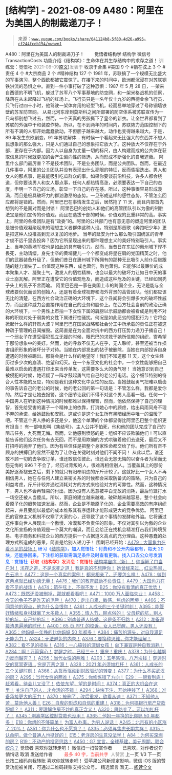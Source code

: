 # [结构学] - 2021-08-09 A480：阿里在为美国人的制裁递刀子！

> 来源：[`www.yuque.com/books/share/641124b8-5f80-4d26-a995-cf244fceb154/vwovn1`](https://www.yuque.com/books/share/641124b8-5f80-4d26-a995-cf244fceb154/vwovn1)

<ne-p id="520f42f3293818f927861ebbd5b15da4_p_0" data-lake-id="520f42f3293818f927861ebbd5b15da4_p_0"><ne-text id="u101dd4f4" style="color: rgb(51, 51, 51);">A480：阿里在为美国人的制裁递刀子！</ne-text></ne-p> <ne-p id="94bc7760504dcd6046edb05cb010da29" data-lake-id="94bc7760504dcd6046edb05cb010da29"><ne-text id="u7efc642d" ne-fontsize="12" style="color: rgb(255, 255, 255);">原创</ne-text><ne-text id="u05367159" ne-fontsize="14">觉悟者</ne-text><ne-text id="u453c7685" ne-fontsize="14">结构学</ne-text></ne-p> <ne-p id="9546be6a89f5950e06284ee8364abd3b" data-lake-id="9546be6a89f5950e06284ee8364abd3b"><ne-text id="ua9110b41" ne-fontsize="14" ne-bold="true" style="color: rgb(51, 51, 51);">结构学</ne-text></ne-p> <ne-p id="d29520501469635aa83121e0a4331e74" data-lake-id="d29520501469635aa83121e0a4331e74"><ne-text id="uda1af578" ne-fontsize="14" style="color: rgb(51, 51, 51);">微信号</ne-text><ne-text id="u47563462" ne-fontsize="14" style="color: rgb(51, 51, 51);">TransactionCosts</ne-text></ne-p> <ne-p id="969e6597a30aa6641d948454e39de2c1" data-lake-id="969e6597a30aa6641d948454e39de2c1"><ne-text id="u21922a18" ne-fontsize="14" style="color: rgb(51, 51, 51);">功能介绍</ne-text><ne-text id="ucfcfd094" ne-fontsize="14" style="color: rgb(51, 51, 51);">《结构学》：生命体在其生存结构中的求存之道！ 训练营：觉悟社</ne-text></ne-p> <ne-p id="e2e01a665ba47eab59c90be4df7b97b5" data-lake-id="e2e01a665ba47eab59c90be4df7b97b5"><ne-text id="ud7305fb7" style="color: rgb(140, 140, 140);">2021-08-09</ne-text>[<ne-text id="u478f5da4" ne-fontsize="14">原文</ne-text>](https://mp.weixin.qq.com/s?__biz=MzIzMDYwOTM0Mg==&mid=2247486146&idx=1&sn=c2890af1c3dfca1ebdae99c4333c2a5d&chksm=e8b19213dfc61b05d1c7b1babbe4a9e8777d0fe6b0b816d6391ca8ced5042850b339b9d0d6e1#rd))<ne-text id="u9742e384" ne-fontsize="14" style="color: rgb(140, 140, 140);">发表于</ne-text></ne-p> <ne-p id="690e53578557f9e330301555536f9b35" data-lake-id="690e53578557f9e330301555536f9b35"><ne-text id="u585c107c" style="color: rgb(51, 51, 51);">收录于合集</ne-text></ne-p> <ne-p id="de2982999ca3ef8430ae659c39612a40" data-lake-id="de2982999ca3ef8430ae659c39612a40"><ne-text id="u5959c361" style="color: rgb(51, 51, 51);">#美国 9 个</ne-text></ne-p> <ne-p id="5ee86fbd15e95206b158b23ca4e40e49" data-lake-id="5ee86fbd15e95206b158b23ca4e40e49"><ne-text id="u52dd899c" style="color: rgb(51, 51, 51);">#箭在弦上 3 个</ne-text></ne-p> <ne-p id="5cced2950004c158064fe4a1c400c4cf" data-lake-id="5cced2950004c158064fe4a1c400c4cf"><ne-text id="uede459be" style="color: rgb(51, 51, 51);">#责任 4 个</ne-text></ne-p> <ne-p id="8732c5950278c42a8e18238df02ee0ce" data-lake-id="8732c5950278c42a8e18238df02ee0ce"><ne-text id="u8d0aa9d3" style="color: rgb(51, 51, 51);">#大宗商品 2 个</ne-text></ne-p> <ne-p id="5e52eec490ebdab199fd3c4196d200fa" data-lake-id="5e52eec490ebdab199fd3c4196d200fa"><ne-text id="u2fe15f61" style="color: rgb(51, 51, 51);">#精神结构 127 个</ne-text></ne-p> <ne-p id="dd55e70500934a56bde92dbf0fe1b52e" data-lake-id="dd55e70500934a56bde92dbf0fe1b52e"><ne-text id="ue92ae0ff" style="color: rgb(51, 51, 51);">1981 年，苏联搞了一个规模无比盛大的军事演习，整个西欧都被它震惊了。在接下来的时间中，欧洲都沉浸在对苏联钢铁洪流的恐惧之中。直到一件小事打破了这种恐惧：1987 年 5 月 28 日，一架来自西德的不明飞机，躲过了苏军八个军事基地的防空网，和一架米格战机的侦察，降落在从未起降过飞机的红场上。飞行员只是一名年仅十九岁的西德业余飞行员，只飞行过四十小时，他驾驶一架体育用的轻型飞机，轻而易举地穿过了号称铜墙铁壁的苏军防空网。</ne-text></ne-p> <ne-p id="febf40a1ef9ecb14cf234334df07f9bb" data-lake-id="febf40a1ef9ecb14cf234334df07f9bb"><ne-text id="u2716251d" style="color: rgb(51, 51, 51);">从易北河东岸到莫斯科之间所部署的防空体系被苏联宣传为一只鸟都别想飞过去，然而，一个天真的男孩撕下了皇帝的新衣。让全世界都看到了苏联的外强中干和装腔作势。所以，在不到两年的时间内，苏联势力范围控制下的所有不满的人都开始蠢蠢欲动，不但胆子越来越大，动作也变得越来越大。于是，89 年发生东欧剧变，91 年苏联解体…</ne-text></ne-p> <ne-p id="c7e68ba578694e065782eee6073c6155" data-lake-id="c7e68ba578694e065782eee6073c6155"><ne-text id="u7375cab2" style="color: rgb(51, 51, 51);">有时候一个看起来无比强大的东西并不想人民想象的那么强大，只是人们通过自己的想象把它放大了。这种放大不仅存在于外部，更存在于内部。因为人以自身为丈量一切的标尺，由人构建而成的公共体在获取信息的时候就更加的会产生偏向性的筛选，从而形成不断强化的自我遮蔽。</ne-text></ne-p> <ne-p id="a226d55fd608785eaaea2f5e3a5cbc21" data-lake-id="a226d55fd608785eaaea2f5e3a5cbc21"><ne-text id="u8acdcceb" style="color: rgb(51, 51, 51);">阿里什么部门最厉害？不是技术团队，不是业务团队，而是公共团队。然而，在最近几件事中，阿里的公关团队并没有表现出什么亮眼的特征，反而昏招迭出。男人和女人的那点事，是最能吸引吃瓜群众的事。如果你要谈前沿科技，许多人都会绕道，但你要谈男人和女人那点事，任何人都热情高涨，必须要表达一下自己的态度，申明一下自己的立场，彰显一下自己的存在感。所以，这种事很容易形成漩涡，而且是极具破坏力的群汹激昂的态势。一旦形成这样的感性态势，不管怎么回应都将是错的。然而，阿里巴巴在事情发生之后，居然拖了 11 天，而且内部首先想到的不是面对而是封锁！</ne-text></ne-p> <ne-p id="b6a22c1a4d8b792a99b41a82f1710883" data-lake-id="b6a22c1a4d8b792a99b41a82f1710883"><ne-text id="u3024407d" style="color: rgb(51, 51, 51);">阿里巴巴的创始人和他们的高管团队引以为傲的制胜法宝是他们宣传的价值观，而且在选拔干部的时候，价值观的比重非常的高。事实上，阿里的各级团队是有“政委”的。阿里的公共部门也有意无意的塑造阿里的团队是被价值观凝聚起来的理想主义者群体这种人设。特别是那首歌《奔跑吧少年》更是把这种人设推高到无以复加的地步。</ne-text></ne-p> <ne-p id="46be4346974d9acbe19782f902febbb1" data-lake-id="46be4346974d9acbe19782f902febbb1"><ne-text id="ud18214d7" style="color: rgb(51, 51, 51);">当年的延安为什么那么吸引国统区的青年才俊不远千里去投奔？因为它所呈现出来的那种理想主义的美好特别吸引人。事实上，当年的黄埔军校也是如此的具有吸引力。然而，当昔日在东征的惠州城下悍不畏死，主动请缨，身先士卒的黄埔健儿一个个都变成将星在肩的党国精英之时，他们的武器装备升级了，但他们昔日在惠州城下所拥有的那种无比吸引人前仆后继跟随的魅力消失了…</ne-text></ne-p> <ne-p id="cbd936a042a20380e83105358265433c" data-lake-id="cbd936a042a20380e83105358265433c"><ne-text id="u14396ca3" style="color: rgb(51, 51, 51);">价值观这种东西，成也萧何，败也萧何。它能够以最廉价的成本聚集人才、凝聚士气，激发人的牺牲精神，也会以最大的破坏力让如日中天的事业土崩瓦解。阿里正在遭受它的价值观危及，而造成这种危及的关键，已经如同秃子头上的虱子不言而喻。</ne-text></ne-p> <ne-p id="8f88342c79ad42247936584308d9d60c" data-lake-id="8f88342c79ad42247936584308d9d60c"><ne-text id="u79688611" style="color: rgb(51, 51, 51);">阿里巴巴是一家在美国上市的跨国企业，无论是能与全球政要侃侃而谈的创始人，还是有着全球视野和海外背景的高管团队，他们都应该无比的清楚，在西方社会政治正确的大环境下，这个丑闻将会引爆多大的破坏性威力，而且这种威力会直接作用在自己的业务和股价上。在西方社会当前的政治正确的大环境下，一个男性上市拍一下女性下属的肩膀以示鼓励都会被看成是利用不对称的职权对处于弱势的女性下属进行性骚扰。何况是如此恶劣的侵犯行为！它将会掀起什么样的轩然大波？阿里巴巴在国家战略和社会分工中所承载的责任正在被这种疏于管理的丑闻摧毁。这简直是在为全面对抗中的西方打压势力递刀子捅自己！</ne-text></ne-p> <ne-p id="ed60a5f63cc7eff48e70b2439ab2da1e" data-lake-id="ed60a5f63cc7eff48e70b2439ab2da1e"><ne-text id="u996a4d94" style="color: rgb(51, 51, 51);">一个弱女子在遭受侵犯孤立无援的时候，眼巴巴的求救于她所信赖的组织，寄希望于那份想象中的美好。然而，她的呼救不仅无人在乎，无人聆听，甚至还被当作损害组织形象的破坏分子对待。当她在内部发出的帖子被删除，当她在内部投诉自身遭遇的时候被踢出。那将会是什么样的绝望呀！我们不知道那 11 天，这个女生经历过多少次的崩溃、绝望和幻灭。在一个东亚文化的社会中，一个女性能够把自己最难以启齿的遭遇打印出来当传单发，这需要多么大的勇气呀！</ne-text></ne-p> <ne-p id="490a3a6fafee2a9bef35ea156f8c0bca" data-lake-id="490a3a6fafee2a9bef35ea156f8c0bca"><ne-text id="u00761b2d" style="color: rgb(51, 51, 51);">当她意识到自己被侵犯的时候，她迟疑了一阵才鼓起勇气给自己的老公打电话。这个细节特别的符合人性本能的反应，特别是我们这种文化中女性的反应。当她鼓起勇气把难以启齿的事告诉自己的老公的时候，她的老公回的第一句话是：不管怎么样，我都是爱你的。然后才是让她去报警。这个细节让我们不得不对这个男人高看一眼。任何一个中国男人在听到这种情况的时候都难以保持理智，然而，他依然保持了自己的理智，首先给受害的妻子一个精神上的依靠，打消她心中的顾虑，给出风雨同舟不理不弃的承诺，给她鼓励和安慰。这或许是这个女生所有黑暗经历中唯一的温暖了吧。不管这个男人挣的多还是少，他这个单薄的个体都显得比阿里巴巴整个组织更有担当！</ne-text></ne-p> <ne-p id="b0e3b7153cab83bece24abc5dc0540f4" data-lake-id="b0e3b7153cab83bece24abc5dc0540f4"><ne-text id="uf72bc528" style="color: rgb(51, 51, 51);">有一部电影叫《集结号》，主人公并不怕死，他和他的团队完成了自己的阻击任务，九死而无悔。然而，让他感到愤怒的是：组织不应该欺骗他们！可以直接告诉他们这次任务有去无回，而不是用欺骗的方式哄骗着他们去送死，最后又不打招呼的抛弃了他们。因为有些信任是把整个身家性命都交给了你。他们所有奋不顾身的拼搏目的显然不是为了让你在关键时刻对他们不闻不问！</ne-text></ne-p> <ne-p id="2f7e0829b943924244b1a9100174a387" data-lake-id="2f7e0829b943924244b1a9100174a387"><ne-text id="uf828c808" style="color: rgb(51, 51, 51);">从此以后，谁还敢不顾一切的去争取订单。谁还敢信任彼此，谁还会无怨无悔的以奋斗者为荣而无怨无悔的 996？不会了，经历过背叛的人，很难再相信别人。当覆盖其上的那份美好逐渐褪去之后，剩下的就只有阳奉阴违的斤斤计较了。这就好比一个女人不再相信男人，她在与任何人建立亲密关系的时候都会采取防备式的策略，只为自己的利益考虑，斤斤计较并通过消耗对方的方式来检验对方的可靠性。然而，这种情况下，男人也不会再轻易的付出，因为没有人愿意被平白无故的消耗，最后竹篮打水一场空还被人当傻瓜。所以，家庭的建立越来越难，破碎越来越容易，整个社会向着原子化的趋势加速发展。然而，企业是不能原子化的，企业需要高效的有序组织起来，并且要能以最低的成本维系其有序运转才能形成更大的竞争优势。</ne-text></ne-p> <ne-p id="cbc371787c6a4de457d26aadb2f43c58" data-lake-id="cbc371787c6a4de457d26aadb2f43c58"><ne-text id="u9045af07" ne-bold="true" style="color: rgb(51, 51, 51);">阿里巴巴的官僚主义机制不仅寒了大家的心，还导致了这个事情的发酵和外溢。它将通过这件事向世人展现出一个傲慢、冷漠和不负责任的形象。不仅对其引以为傲的企业文化所宣扬的价值观是一个莫大的嘲讽，而且会给正在找机会精准打击我们跨境贸易、电子商务和科技企业的西方提供一个占据道义高点的充分理由。这种愚蠢的处理方式所造成的恶果，简直是给别人递刀子！</ne-text></ne-p> <ne-p id="15004c718dd1d296715ab0b73a2230d5" data-lake-id="15004c718dd1d296715ab0b73a2230d5"><ne-text id="u8e634581" ne-bold="true" style="color: rgb(51, 51, 51);">围剿已经开始：</ne-text>[<ne-text id="u16c927ef" ne-bold="true" style="color: rgb(87, 107, 149);">A479：大国角力在看不见的战场！</ne-text>](http://mp.weixin.qq.com/s?__biz=MzIzMDYwOTM0Mg==&mid=2247486126&idx=1&sn=c2e1c3b6a6d27eac4fb344c08486b6b3&chksm=e8b1927fdfc61b69135f711482f63bcfd7e128d4b0cf86b23d64e556b65ab1bad712b508e1fd&scene=21#wechat_redirect)</ne-p> <ne-p id="e8ecb4ea6cdf697ee910f2659080b997" data-lake-id="e8ecb4ea6cdf697ee910f2659080b997"><ne-text id="u23884205" ne-bold="true" style="color: rgb(0, 82, 255);">研习《</ne-text>[<ne-text id="uca7638f8" ne-bold="true" style="color: rgb(87, 107, 149);">结构学</ne-text>](https://mp.weixin.qq.com/mp/appmsgalbum?action=getalbum&album_id=1318317199878225920&__biz=MzAxNDk1NjI2Mw==#wechat_redirect)<ne-text id="ucf1a6d21" ne-bold="true" style="color: rgb(0, 82, 255);">》，加入觉悟社：付费和不公开内容都有，每天 20 块，还能挣回来，下注标的获取需满足条件及时查看更新。</ne-text><ne-text id="uc285d261" style="color: rgb(0, 82, 255);">找入口去公众号发消息：觉悟社 </ne-text></ne-p> <ne-p id="8959f93b53a438c14ffbb8d6ba5594d9" data-lake-id="8959f93b53a438c14ffbb8d6ba5594d9"><ne-text id="ud2a0a310" ne-fontsize="13" style="color: rgb(255, 0, 0);">获取《结构学》发消息</ne-text><ne-text id="u2bec4a2b" ne-fontsize="13" ne-bold="true" style="color: rgb(255, 0, 0);">：觉悟社</ne-text></ne-p>  <ne-p id="d57b1f0a4456e45b2af3d75e3bd82636" data-lake-id="d57b1f0a4456e45b2af3d75e3bd82636"><ne-card data-card-name="image" data-card-type="inline" id="hvYIT" ne-fontsize="13" data-event-boundary="card" style="color: rgb(53, 53, 53);"><ne-p id="26a81455cb4e1c9fc0d459f5d6e5aa2f" data-lake-id="26a81455cb4e1c9fc0d459f5d6e5aa2f">[<ne-text id="ucacc73a6" ne-fontsize="13" ne-bold="true" style="color: rgb(87, 107, 149);">结构学自序（新）！</ne-text>](http://mp.weixin.qq.com/s?__biz=MzIzMDYwOTM0Mg==&mid=2247485283&idx=1&sn=aa2b8554b8e5040f8f959636feaa06a3&chksm=e8b19fb2dfc616a430aa381b8da0815311244e694a69809cd92d0602ac34cfe5f1f419b3745e&scene=21#wechat_redirect)</ne-p> <ne-p id="30392ea54f03d8bfc294c2d18cd698b8" data-lake-id="30392ea54f03d8bfc294c2d18cd698b8">[<ne-text id="u87908a34" style="color: rgb(87, 107, 149);">你误解了门当户对！</ne-text>](http://mp.weixin.qq.com/s?__biz=MzAxNDk1NjI2Mw==&mid=2247486972&idx=1&sn=374297ef4332b1dc1c96c6e2f10e3212&chksm=9b8a2e74acfda762739dd58bec2cabe8b8d44717705d356953b94089dacb9225f702d4f76b31&scene=21#wechat_redirect)</ne-p> <ne-p id="37a73a3a6b081804dcab412bcd9327d0" data-lake-id="37a73a3a6b081804dcab412bcd9327d0">[<ne-text id="u31c96d54" style="color: rgb(87, 107, 149);">求存之道，不是求死之道！</ne-text>](http://mp.weixin.qq.com/s?__biz=MzIzMDYwOTM0Mg==&mid=2247486099&idx=1&sn=e4c11d953707a608e230cf5f48bebb92&chksm=e8b19242dfc61b546757fb76f0ed81baa4633b61590db09c31dabec53a91c9e7329aa18a1aae&scene=21#wechat_redirect)</ne-p> <ne-p id="b14d53c0a3bca9b42a37e4659cbecc2e" data-lake-id="b14d53c0a3bca9b42a37e4659cbecc2e">[<ne-text id="u66f97179" style="color: rgb(87, 107, 149);">我是真的不想睡你！</ne-text>](http://mp.weixin.qq.com/s?__biz=MzAxNDk1NjI2Mw==&mid=2247487023&idx=1&sn=66d63e9f199deee86afff0f76a959c91&chksm=9b8a2da7acfda4b17ebf27c87c446049d0b8c557303b850a69ac971d8cdfcc91e41c0e6d3fcb&scene=21#wechat_redirect)</ne-p> <ne-p id="dc4a025a933f0590f3980b19257835c9" data-lake-id="dc4a025a933f0590f3980b19257835c9">[<ne-text id="u43d595f9" style="color: rgb(87, 107, 149);">她曾经来过…</ne-text>](http://mp.weixin.qq.com/s?__biz=MzIzMDYwOTM0Mg==&mid=2247485952&idx=1&sn=34d55be594aab93b19679950b6ed5e71&chksm=e8b192d1dfc61bc755baa4666bf8ac2bdb2951685cc365029c18747e9bd694e78be2e6764413&scene=21#wechat_redirect)</ne-p> <ne-p id="868ef15f906c0318f8b705e8442985ec" data-lake-id="868ef15f906c0318f8b705e8442985ec">[<ne-text id="u56c52e20" style="color: rgb(87, 107, 149);">红尘热闹，白云冷！</ne-text>](http://mp.weixin.qq.com/s?__biz=MzAxNDk1NjI2Mw==&mid=2247486913&idx=1&sn=6b387c24eb6d5e30ed150e13eded77a1&chksm=9b8a2e49acfda75fdfcfe0a7770792cdd85568a9ecb1bd9b67508b29df853aaba08bf27356d5&scene=21#wechat_redirect)</ne-p> <ne-p id="451db661334b5ecc1fc2c468fccd7476" data-lake-id="451db661334b5ecc1fc2c468fccd7476">[<ne-text id="uc1d31609" style="color: rgb(87, 107, 149);">A477：这是一个真实的案例！</ne-text>](http://mp.weixin.qq.com/s?__biz=MzAxNDk1NjI2Mw==&mid=2247487017&idx=1&sn=c5702286796ec9c0b827634f07d0f109&chksm=9b8a2da1acfda4b7176ad2baac2a83c4b1e20a806961fa828644515796ad87102a43e497bf45&scene=21#wechat_redirect)</ne-p> <ne-p id="800d1ccdbaf07ed718c2c8f278ed493b" data-lake-id="800d1ccdbaf07ed718c2c8f278ed493b">[<ne-text id="u839a88bb" ne-bold="true" style="color: rgb(87, 107, 149);">都来相亲了，还要怎么样！</ne-text>](http://mp.weixin.qq.com/s?__biz=MzIzMDYwOTM0Mg==&mid=2247486005&idx=1&sn=8da91d1d6810c617d358729461bc922f&chksm=e8b192e4dfc61bf25e7057953549ce150f52c3018ca9ffbf910e01a223696b7dfecd2a5218cd&scene=21#wechat_redirect)</ne-p> <ne-p id="2da5c680a6bb4744af25f276d7a1f826" data-lake-id="2da5c680a6bb4744af25f276d7a1f826">[<ne-text id="u5fa50e12" ne-bold="true" style="color: rgb(87, 107, 149);">A478：做到这两点就已经功德无量！</ne-text>](http://mp.weixin.qq.com/s?__biz=MzAxNDk1NjI2Mw==&mid=2247487028&idx=1&sn=f7d4246e43d41b4c8452cfedb04c0e42&chksm=9b8a2dbcacfda4aac7f4793b1d1d1b74b011fd086495a3acb4cb8d57616eb21131800f649523&scene=21#wechat_redirect)</ne-p> <ne-p id="1db1efdaa84722820fc35ac0b8da3c51" data-lake-id="1db1efdaa84722820fc35ac0b8da3c51">[<ne-text id="uf2322071" style="color: rgb(87, 107, 149);">A476：我们的教育鼓励不负责任！</ne-text>](http://mp.weixin.qq.com/s?__biz=MzIzMDYwOTM0Mg==&mid=2247486109&idx=1&sn=8ab9669292c8e76608956a81e86edc1b&chksm=e8b1924cdfc61b5affb66f0a3640a32a4dee243ca575730a52b125c246309fe524ebae615010&scene=21#wechat_redirect)</ne-p> <ne-p id="9851cebcde0a20f0af7b7e6e5147851c" data-lake-id="9851cebcde0a20f0af7b7e6e5147851c">[<ne-text id="u2a7066e9" ne-bold="true" style="color: rgb(87, 107, 149);">A479：大国角力在看不见的战场！</ne-text>](http://mp.weixin.qq.com/s?__biz=MzIzMDYwOTM0Mg==&mid=2247486126&idx=1&sn=c2e1c3b6a6d27eac4fb344c08486b6b3&chksm=e8b1927fdfc61b69135f711482f63bcfd7e128d4b0cf86b23d64e556b65ab1bad712b508e1fd&scene=21#wechat_redirect)</ne-p> <ne-p id="2083ce66616fd51f1d07db28ce96e6f4" data-lake-id="2083ce66616fd51f1d07db28ce96e6f4">[<ne-text id="u17e1788c" ne-bold="true" style="color: rgb(87, 107, 149);">A474：箭在弦上，不得不发！</ne-text>](http://mp.weixin.qq.com/s?__biz=MzIzMDYwOTM0Mg==&mid=2247486092&idx=1&sn=d93b0ab35ba2828a708658dbd2e5ad9b&chksm=e8b1925ddfc61b4b12bc1b6a7e7e25a2fe7ff149b1c4f64810b2a5eefa97b8dc1bd1899dcf00&scene=21#wechat_redirect)</ne-p> <ne-p id="d91896ff304c0517866ddfe176372bdf" data-lake-id="d91896ff304c0517866ddfe176372bdf">[<ne-text id="ua08fbebd" style="color: rgb(87, 107, 149);">B25：你没有看清的真正优势！</ne-text>](http://mp.weixin.qq.com/s?__biz=MzIzMDYwOTM0Mg==&mid=2247484397&idx=1&sn=27132ec1912c70e752f7869429505a80&chksm=e8b19b3cdfc6122a7731db9eb66341a9909e9d973b25a6e228a62e7f360c1f0eff906591ed04&scene=21#wechat_redirect)</ne-p> <ne-p id="276e0a9cc9dfbd2c5923d57dec6559bc" data-lake-id="276e0a9cc9dfbd2c5923d57dec6559bc">[<ne-text id="u2292e81f" ne-bold="true" style="color: rgb(87, 107, 149);">A473：既然还没被删掉，那就都看看吧！</ne-text>](http://mp.weixin.qq.com/s?__biz=MzAxNDk1NjI2Mw==&mid=2247487000&idx=1&sn=f379e55a20266461eda21ca7579488ae&chksm=9b8a2d90acfda4867941f50c44c78307c32b34b1bb40133fcaeb780e00231c17a528768e8d3b&scene=21#wechat_redirect)</ne-p> <ne-p id="3c2ccdc4406474457eb62035b94ed154" data-lake-id="3c2ccdc4406474457eb62035b94ed154">[<ne-text id="u7aeb0748" ne-bold="true" style="color: rgb(87, 107, 149);">A471：1000 万人面临失业！</ne-text>](http://mp.weixin.qq.com/s?__biz=MzIzMDYwOTM0Mg==&mid=2247486048&idx=1&sn=bf4938c29795e6b87e12bf1297f4583d&chksm=e8b192b1dfc61ba79abd79a8466233e918139d75e45a635323df32428b429405ecd140142e20&scene=21#wechat_redirect)</ne-p> <ne-p id="3feb50fd0009d722df4b0f6462237f5a" data-lake-id="3feb50fd0009d722df4b0f6462237f5a">[<ne-text id="u12210718" ne-bold="true" style="color: rgb(87, 107, 149);">A458：今天的兔子不是昨天的毛熊！</ne-text>](http://mp.weixin.qq.com/s?__biz=MzIzMDYwOTM0Mg==&mid=2247485945&idx=1&sn=e575799e1d693147593aca2220da1ab8&chksm=e8b19128dfc6183eb8468a4f462cf4612c11b8770de4b4f21a3978873eafc06e5e1e789db5d4&scene=21#wechat_redirect)</ne-p> <ne-p id="93cced7383a58a093f3bb158c5fbf3e1" data-lake-id="93cced7383a58a093f3bb158c5fbf3e1">[<ne-text id="u8f8e0f8b" ne-bold="true" style="color: rgb(87, 107, 149);">A470：走出自卑、敏感、焦虑的困境！</ne-text>](http://mp.weixin.qq.com/s?__biz=MzIzMDYwOTM0Mg==&mid=2247486038&idx=1&sn=8ca06dd9791f0b1812e4207ab9f3da17&chksm=e8b19287dfc61b916da5943853087e236284ac52258cd2e2ab23e17ed8cf86284d2928eb5501&scene=21#wechat_redirect)</ne-p> <ne-p id="2d20f4f1e926a3172bb9b99c682057a4" data-lake-id="2d20f4f1e926a3172bb9b99c682057a4">[<ne-text id="ube913653" style="color: rgb(87, 107, 149);">A466：不同意他的观点，他为什么会恨你！</ne-text>](http://mp.weixin.qq.com/s?__biz=MzIzMDYwOTM0Mg==&mid=2247486017&idx=1&sn=c43fc42bef087329cbd30efe3cfac9c1&chksm=e8b19290dfc61b868ecab28cc923eaf39a3fa4af90166d41bdaeeab0cbb1c450f46963c7a537&scene=21#wechat_redirect)</ne-p> <ne-p id="ecb71c9774cbf5b3c2f1ccb62a63635c" data-lake-id="ecb71c9774cbf5b3c2f1ccb62a63635c">[<ne-text id="uaec9cfe3" ne-bold="true" style="color: rgb(87, 107, 149);">A361：人成长的三个关键时刻！</ne-text>](http://mp.weixin.qq.com/s?__biz=MzAxNDk1NjI2Mw==&mid=2247486472&idx=1&sn=8b46d73659ff81e3d7bd544e1718a94f&chksm=9b8a2f80acfda69601b059cb0180f8841eda098200c32c84ad6430bb8fbe33a9021fa7890344&scene=21#wechat_redirect)</ne-p> <ne-p id="d9828843157dd89a880c66c598bddb10" data-lake-id="d9828843157dd89a880c66c598bddb10">[<ne-text id="u20beb215" style="color: rgb(87, 107, 149);">A395：能管好情绪和身材就赢了大多数人！</ne-text>](http://mp.weixin.qq.com/s?__biz=MzIzMDYwOTM0Mg==&mid=2247485513&idx=1&sn=1d5d250c1e4db7d1b6d3072e559b4426&chksm=e8b19098dfc6198e415af60c0ba7dfa61e698a502a658c26205b2289bbd2e33502a77154c9a8&scene=21#wechat_redirect)</ne-p> <ne-p id="33a881e93974612c53a477ce3e673a2a" data-lake-id="33a881e93974612c53a477ce3e673a2a">[<ne-text id="u1eca209b" ne-bold="true" style="color: rgb(87, 107, 149);">A355：情人节，聊点俗的！</ne-text>](http://mp.weixin.qq.com/s?__biz=MzAxNDk1NjI2Mw==&mid=2247486442&idx=1&sn=2ed76ec8cb69dfe51023fb4f426eeb51&chksm=9b8a2862acfda17469215d16d6bfa7210211dfb0cf4418774fc0ea014de0f6184c9b01b82f70&scene=21#wechat_redirect)</ne-p> <ne-p id="af88063dabc1af0a452e0cb03aeb30ac" data-lake-id="af88063dabc1af0a452e0cb03aeb30ac">[<ne-text id="u5ac191a6" ne-bold="true" style="color: rgb(87, 107, 149);">父母挖的坑，别人挖的坑，自己挖的坑！</ne-text>](http://mp.weixin.qq.com/s?__biz=MzAxNDk1NjI2Mw==&mid=2247486426&idx=1&sn=8707934ad2fe2f8017d6b7810fd61c17&chksm=9b8a2852acfda1441fded7bab2456dd2493073ad3e5d541e1080d1739879b86c25a3a61df79a&scene=21#wechat_redirect)</ne-p> <ne-p id="921b39df3e97511eb5a91bffc3006c9f" data-lake-id="921b39df3e97511eb5a91bffc3006c9f">[<ne-text id="uc4bec3c0" style="color: rgb(87, 107, 149);">A396：别劝普通人结婚，这是条不归路！</ne-text>](http://mp.weixin.qq.com/s?__biz=MzIzMDYwOTM0Mg==&mid=2247485522&idx=1&sn=1ca0fbcf611840709338762d9b0740ad&chksm=e8b19083dfc61995e3d3342df95fafc121489a87589d719130dd832142d3680bd4ee07ad2d44&scene=21#wechat_redirect)</ne-p> <ne-p id="0721df7890287ca88f4217cfa119bdd8" data-lake-id="0721df7890287ca88f4217cfa119bdd8">[<ne-text id="u170d3111" style="color: rgb(87, 107, 149);">A312：准备迎接渣男遍地的时代！</ne-text>](http://mp.weixin.qq.com/s?__biz=MzAxNDk1NjI2Mw==&mid=2247486258&idx=1&sn=b0520193c2edddabe9eea73a102f0455&chksm=9b8a28baacfda1ac0e54d4268851a8be02c935fd7006b3d527d27be12be8db176322294894dc&scene=21#wechat_redirect)</ne-p> <ne-p id="a1e12532f8815f021ff956533c3c2ae0" data-lake-id="a1e12532f8815f021ff956533c3c2ae0">[<ne-text id="udc6beea8" ne-fontsize="13" style="color: rgb(87, 107, 149);">A400：65 页 PPT 的控诉，女人已觉醒，男人还没有！</ne-text>](http://mp.weixin.qq.com/s?__biz=MzAxNDk1NjI2Mw==&mid=2247486616&idx=1&sn=137b4c0331b70800453c348e696ddc0e&chksm=9b8a2f10acfda6062c41e5bd66c3df597325b7278638f7c392e1d4420ac031894b3f4fae7d3f&scene=21#wechat_redirect)</ne-p> <ne-p id="62057ad4726c171a197c525ecf694cfd" data-lake-id="62057ad4726c171a197c525ecf694cfd">[<ne-text id="uf21e8441" style="color: rgb(87, 107, 149);">A365：他妈妈一年挣的比你妈妈 50 年都多！</ne-text>](http://mp.weixin.qq.com/s?__biz=MzIzMDYwOTM0Mg==&mid=2247485336&idx=1&sn=2fba7786d5102be1d639bfdd138185db&chksm=e8b19f49dfc6165f4a1e07062ca1414d977f1a6c15d797233e36f7dec3b27c28b0ed72667f5f&scene=21#wechat_redirect)</ne-p> <ne-p id="776fda0be139506a3962ea3d1b4c259d" data-lake-id="776fda0be139506a3962ea3d1b4c259d">[<ne-text id="u69c3a312" ne-fontsize="13" style="color: rgb(87, 107, 149);">A384：痛苦的源头，对自我满足无能为力！</ne-text>](http://mp.weixin.qq.com/s?__biz=MzIzMDYwOTM0Mg==&mid=2247485456&idx=1&sn=68f53a8afad59347555fb2a7f0383953&chksm=e8b190c1dfc619d73e1eea34e84940f31dd3d1e9b21c248da1ee705337e5225f583a20145cf2&scene=21#wechat_redirect)</ne-p> <ne-p id="9e9b215aa47a659d1d59b748b564ec31" data-lake-id="9e9b215aa47a659d1d59b748b564ec31">[<ne-text id="ud8815fce" style="color: rgb(87, 107, 149);">A324：无法避免的内卷！</ne-text>](http://mp.weixin.qq.com/s?__biz=MzAxNDk1NjI2Mw==&mid=2247486351&idx=1&sn=416223e7bbe181ac9d64767f073152d1&chksm=9b8a2807acfda11139d7bb034b96551e34563b5f21310b05ac2aa8808c12fb592aedd4ee3bf5&scene=21#wechat_redirect)</ne-p> <ne-p id="d142befd08ac1f364c6443b2b5534e92" data-lake-id="d142befd08ac1f364c6443b2b5534e92">[<ne-text id="ua4502c8d" ne-fontsize="13" style="color: rgb(87, 107, 149);">A376：要换种思维，你才能理解！</ne-text>](http://mp.weixin.qq.com/s?__biz=MzAxNDk1NjI2Mw==&mid=2247486529&idx=1&sn=3a50ada30a5ae0448d686c6a0c809919&chksm=9b8a2fc9acfda6df5e9243deb6e9df9a7cc0912eabd0a9c00322d42ed4c25c2daedc8de6b6ca&scene=21#wechat_redirect)</ne-p> <ne-p id="63353903b35804f2f0746b9f979fd657" data-lake-id="63353903b35804f2f0746b9f979fd657">[<ne-text id="uae7f0013" ne-fontsize="13" style="color: rgb(87, 107, 149);">A382：看不见的损失！</ne-text>](http://mp.weixin.qq.com/s?__biz=MzAxNDk1NjI2Mw==&mid=2247486560&idx=1&sn=32a2548c8ef5a4bc2936615e17cc3f83&chksm=9b8a2fe8acfda6feca92a490f8411e2eb0f4c21a7b0a9bf5923049d1c1b0a8eda718c4939bb8&scene=21#wechat_redirect)</ne-p> <ne-p id="1554c1b1b1bf16499bf480ec68e5cc9e" data-lake-id="1554c1b1b1bf16499bf480ec68e5cc9e">[<ne-text id="u1148dbde" ne-fontsize="13" style="color: rgb(87, 107, 149);">A316：一心搞钱的深圳女孩！</ne-text>](http://mp.weixin.qq.com/s?__biz=MzAxNDk1NjI2Mw==&mid=2247486289&idx=1&sn=9504efb0a54b228c61c928794417eaef&chksm=9b8a28d9acfda1cf65ca57c386f1c0a90c457c01d6d1f2ba222e38c2059ca3eb07c94252721f&scene=21#wechat_redirect)</ne-p> <ne-p id="0f8abeb1301341b272b8b9ab9e3487b9" data-lake-id="0f8abeb1301341b272b8b9ab9e3487b9">[<ne-text id="u1fc74a15" ne-fontsize="13" style="color: rgb(87, 107, 149);">向下兼容是种自我消耗！</ne-text>](http://mp.weixin.qq.com/s?__biz=MzAxNDk1NjI2Mw==&mid=2247486535&idx=1&sn=e87304f3a33f1cd0425186362901eb04&chksm=9b8a2fcfacfda6d92af7f3b026ef129368c01361e40f2db3be32500a1e68fb99f1f35ec22a6b&scene=21#wechat_redirect)</ne-p> <ne-p id="4cc1f80c53d444ce6ec8e57c9396d79f" data-lake-id="4cc1f80c53d444ce6ec8e57c9396d79f">[<ne-text id="uee383b95" ne-bold="true" style="color: rgb(87, 107, 149);">A284：啊！万箭穿心！</ne-text>](http://mp.weixin.qq.com/s?__biz=MzAxNDk1NjI2Mw==&mid=2247486135&idx=1&sn=e950149b9b9147e9199cfc6093605950&chksm=9b8a293facfda029419b911d4b4fa91c73bbaf695b206df2cf15124d843f4bf4b80673baa394&scene=21#wechat_redirect)</ne-p> <ne-p id="20580c42bddbc22427cfc5e98e961cd6" data-lake-id="20580c42bddbc22427cfc5e98e961cd6">[<ne-text id="uc8fa62f4" ne-bold="true" style="color: rgb(87, 107, 149);">梦醒之时，已经三十！</ne-text>](http://mp.weixin.qq.com/s?__biz=MzIzMDYwOTM0Mg==&mid=2247484378&idx=1&sn=e3a058584a13d7a5267315113964280d&chksm=e8b19b0bdfc6121df4af4b77d2d826fd0f4132ccfdee48132ce8cf86eb1ba45b898be83d1dc7&scene=21#wechat_redirect)</ne-p> <ne-p id="9b0a8f799bf6453089be05c210bac8d5" data-lake-id="9b0a8f799bf6453089be05c210bac8d5">[<ne-text id="uc8f96e49" ne-fontsize="13" style="color: rgb(87, 107, 149);">重庆！重庆！</ne-text>](http://mp.weixin.qq.com/s?__biz=MzAxNDk1NjI2Mw==&mid=2247485354&idx=1&sn=331128611c478feede60317e963239a5&chksm=9b8a2422acfdad3448a9bcc0f9745f4367028e8a9b0a307f7c01c2690c398560a4be5e43492c&scene=21#wechat_redirect)</ne-p> <ne-p id="9027605990331892a644447983eae440" data-lake-id="9027605990331892a644447983eae440">[<ne-text id="u2f9e18ad" ne-fontsize="13" style="color: rgb(87, 107, 149);">A378：为什么越努力反而越穷？！</ne-text>](http://mp.weixin.qq.com/s?__biz=MzAxNDk1NjI2Mw==&mid=2247486540&idx=1&sn=f82efdcef4296495fc8273b7ae62dc00&chksm=9b8a2fc4acfda6d2f4168b8567609a3cd2f6ff99c63dc3db08098e35df57148cf721bfe64cef&scene=21#wechat_redirect)</ne-p> <ne-p id="b8fcf6f82bb0e7389b5e36aaae14fa90" data-lake-id="b8fcf6f82bb0e7389b5e36aaae14fa90">[<ne-text id="u43b054ba" ne-fontsize="13" style="color: rgb(87, 107, 149);">A295：当代女性的两难！</ne-text>](http://mp.weixin.qq.com/s?__biz=MzIzMDYwOTM0Mg==&mid=2247484854&idx=1&sn=6851afe306f7b89d23728018ea32b7f2&chksm=e8b19d67dfc61471955b15021ac11c5fff9f1607977e9df1bd2bbfabc2deb3dea5c98e369c55&scene=21#wechat_redirect)</ne-p> <ne-p id="3d8000c4a4da7057930ecd50f7c23b0f" data-lake-id="3d8000c4a4da7057930ecd50f7c23b0f">[<ne-text id="uaf72c360" ne-fontsize="13" style="color: rgb(87, 107, 149);">A203：五年感情，八万块钱！</ne-text>](http://mp.weixin.qq.com/s?__biz=MzAxNDk1NjI2Mw==&mid=2247485410&idx=1&sn=4edf677777e1136200b35d16948b7160&chksm=9b8a246aacfdad7c0003cff660d92517dfdc8f2f5860eca578880054c2be321043ab898f9f9b&scene=21#wechat_redirect)</ne-p> <ne-p id="3374c23edf68e188c7ce8f243d69cf68" data-lake-id="3374c23edf68e188c7ce8f243d69cf68">[<ne-text id="u1ebfeb05" ne-bold="true" style="color: rgb(87, 107, 149);">穿透时空的冥冥寄语…</ne-text>](http://mp.weixin.qq.com/s?__biz=MzAxNDk1NjI2Mw==&mid=2247486502&idx=1&sn=a52a69e4b201b6692fab0720ae6f95bf&chksm=9b8a2faeacfda6b8f6386fffb3bb4396c2ad5702534b7a870c48c1cc4815737f9b61c70c1d08&scene=21#wechat_redirect)</ne-p> <ne-p id="8971f59170e58743e4a5cee00896fdba" data-lake-id="8971f59170e58743e4a5cee00896fdba">[<ne-text id="u1ca28e5b" style="color: rgb(87, 107, 149);">穷是万恶之源！</ne-text>](http://mp.weixin.qq.com/s?__biz=MzAxNDk1NjI2Mw==&mid=2247483823&idx=1&sn=e54ebe9891b302dc0bf1815c76ccf8b7&chksm=9b8a2227acfdab31a05e273addd9159d4b8263d58d3c58bf214841c8189157519719c3427306&scene=21#wechat_redirect)</ne-p> <ne-p id="6981403940741c98d9da1a987450c50a" data-lake-id="6981403940741c98d9da1a987450c50a">[<ne-text id="uc7a19262" ne-bold="true" style="color: rgb(87, 107, 149);">A328：2021 年必须加杠杆！</ne-text>](http://mp.weixin.qq.com/s?__biz=MzIzMDYwOTM0Mg==&mid=2247485087&idx=1&sn=24d72f6a71bddb8954a03be5db246538&chksm=e8b19e4edfc617587a8ae645885a89ab8c3c6f67730a026d9c7c9a94ab3051ca480302147fc0&scene=21#wechat_redirect)</ne-p> <ne-p id="263b46532e700513852c524b2b8e6608" data-lake-id="263b46532e700513852c524b2b8e6608">[<ne-text id="u2f76e780" ne-bold="true" style="color: rgb(87, 107, 149);">A361：人成长的三个关键时刻！</ne-text>](http://mp.weixin.qq.com/s?__biz=MzAxNDk1NjI2Mw==&mid=2247486472&idx=1&sn=8b46d73659ff81e3d7bd544e1718a94f&chksm=9b8a2f80acfda69601b059cb0180f8841eda098200c32c84ad6430bb8fbe33a9021fa7890344&scene=21#wechat_redirect)</ne-p> <ne-p id="d5e2db7303313df49c1b0228c04f1936" data-lake-id="d5e2db7303313df49c1b0228c04f1936">[<ne-text id="u3f151ba3" ne-bold="true" style="color: rgb(87, 107, 149);">A366：从货币驱动到财政驱动的转变！</ne-text>](http://mp.weixin.qq.com/s?__biz=MzIzMDYwOTM0Mg==&mid=2247485347&idx=1&sn=a916df57ddc7230366719fbecc6c1704&chksm=e8b19f72dfc61664fd99844bfe3ffffb5d6f088807c84d99f11ddbc7410b2eed67bc4c615d53&scene=21#wechat_redirect)</ne-p> <ne-p id="03ea0b0a797f10aa63800a1ff6351f65" data-lake-id="03ea0b0a797f10aa63800a1ff6351f65">[<ne-text id="u21963c2f" ne-bold="true" style="color: rgb(87, 107, 149);">A377：为什么不买武汉的房？</ne-text>](http://mp.weixin.qq.com/s?__biz=MzIzMDYwOTM0Mg==&mid=2247485413&idx=1&sn=1f3339540496eb9e5ea109d8530f29dc&chksm=e8b19f34dfc6162225a694c1c2443d73b51bf6ca8dc53d4c18a30e6e2191e250967e711db589&scene=21#wechat_redirect)</ne-p> <ne-p id="b55d843304f0f6ed5b32ce2d249e70a6" data-lake-id="b55d843304f0f6ed5b32ce2d249e70a6">[<ne-text id="u4831710e" ne-bold="true" style="color: rgb(87, 107, 149);">A295：当代女性的两难！</ne-text>](http://mp.weixin.qq.com/s?__biz=MzIzMDYwOTM0Mg==&mid=2247484854&idx=1&sn=6851afe306f7b89d23728018ea32b7f2&chksm=e8b19d67dfc61471955b15021ac11c5fff9f1607977e9df1bd2bbfabc2deb3dea5c98e369c55&scene=21#wechat_redirect)</ne-p> <ne-p id="b0d1c30d50cb71dd29108f45a2375098" data-lake-id="b0d1c30d50cb71dd29108f45a2375098">[<ne-text id="udf6e5598" ne-bold="true" style="color: rgb(87, 107, 149);">A375：你修炼错了方向！</ne-text>](http://mp.weixin.qq.com/s?__biz=MzIzMDYwOTM0Mg==&mid=2247485407&idx=1&sn=9febe7868b7205ac865541d88423d9b9&chksm=e8b19f0edfc61618c7f22fb7bf48181c5f974463c5d3a8849b0f76b96eeac73b0dd074ea4737&scene=21#wechat_redirect)</ne-p> <ne-p id="779d65d894fcbc9aa3879d3814dd2f4e" data-lake-id="779d65d894fcbc9aa3879d3814dd2f4e">[<ne-text id="uf2a43a08" ne-bold="true" style="color: rgb(87, 107, 149);">E29：一眼看到底！</ne-text>](http://mp.weixin.qq.com/s?__biz=MzIzMDYwOTM0Mg==&mid=2247485301&idx=1&sn=dc6dd50c5d742ea51ce9e394de25351a&chksm=e8b19fa4dfc616b26734c3619c6fa664474fa478d2764c3370dde41d19f6035edc05f9f191e8&scene=21#wechat_redirect)</ne-p> <ne-p id="8afa22547f4c20bd0e909ae75bbe0193" data-lake-id="8afa22547f4c20bd0e909ae75bbe0193">[<ne-text id="u9888f8d6" style="color: rgb(87, 107, 149);">赶紧看，待会儿又没了！</ne-text>](http://mp.weixin.qq.com/s?__biz=MzAxNDk1NjI2Mw==&mid=2247486485&idx=1&sn=59010caa3e68d45d1ae578d4ab76a4db&chksm=9b8a2f9dacfda68b06ee592a02eead0f174b54fa7501f4c0f4221f3c6fff0c625e90a7675460&scene=21#wechat_redirect)</ne-p> <ne-p id="b9397841ea66bb5d45cf1f953ba6691b" data-lake-id="b9397841ea66bb5d45cf1f953ba6691b">[<ne-text id="u1f7ddfc1" ne-bold="true" style="color: rgb(87, 107, 149);">依依东望，望的是时间！</ne-text>](http://mp.weixin.qq.com/s?__biz=MzIzMDYwOTM0Mg==&mid=2247483860&idx=1&sn=b5b01ae82ff764ce2806251e3f2a809f&chksm=e8b19905dfc61013607735eb7782299c9a4d7a39a8b15a7b46182ef20eda3ffe9f6ed6337e1f&scene=21#wechat_redirect)</ne-p> <ne-p id="d3ea81cf9cec0f47187c5409f9e0c9d4" data-lake-id="d3ea81cf9cec0f47187c5409f9e0c9d4">[<ne-text id="uc8bb8ebd" ne-bold="true" style="color: rgb(87, 107, 149);">A374：真正的大机会在这里！</ne-text>](http://mp.weixin.qq.com/s?__biz=MzIzMDYwOTM0Mg==&mid=2247485401&idx=1&sn=100967c02c0754759ec4ea0ef8706c29&chksm=e8b19f08dfc6161e92c7cc691f1a1fed9ff74c2b906529a8d42a7703a3c3a3c3a412903e12f7&scene=21#wechat_redirect)</ne-p> <ne-p id="4aa1e7d8d5313166bdc216d1d5ab469f" data-lake-id="4aa1e7d8d5313166bdc216d1d5ab469f">[<ne-text id="uae4ae677" ne-bold="true" style="color: rgb(87, 107, 149);">关注自己的人，才会活的不错！</ne-text>](http://mp.weixin.qq.com/s?__biz=MzIzMDYwOTM0Mg==&mid=2247485305&idx=1&sn=c719ea57e5c3320c2e2629dd9a7b44e9&chksm=e8b19fa8dfc616be5fa3f8141ea0aa63d5e1335657ed97e62c1086c41eba29effe58e0c8e9dc&scene=21#wechat_redirect)</ne-p> <ne-p id="695613fb3e92a6d8c1aeb9a008ae24cf" data-lake-id="695613fb3e92a6d8c1aeb9a008ae24cf">[<ne-text id="u5741528e" ne-fontsize="13" ne-bold="true" style="color: rgb(87, 107, 149);">A294：快快下注，开始挣钱了！</ne-text>](http://mp.weixin.qq.com/s?__biz=MzIzMDYwOTM0Mg==&mid=2247484849&idx=1&sn=5485cd1d6c511e883e25b0c7dd9e2e3e&chksm=e8b19d60dfc614764ffc8405dccf5b8120b31988f3c1cee74e384c06f0e39c3c81bef8263c3d&scene=21#wechat_redirect)</ne-p> <ne-p id="961e0c832808b5828ba539cf47bf6fff" data-lake-id="961e0c832808b5828ba539cf47bf6fff">[<ne-text id="u4456b53c" ne-bold="true" style="color: rgb(87, 107, 149);">A368：准备承接更大的压力！</ne-text>](http://mp.weixin.qq.com/s?__biz=MzIzMDYwOTM0Mg==&mid=2247485369&idx=1&sn=2667c5f16cee9442898e6e5841394ceb&chksm=e8b19f68dfc6167e4e104d37c61b859327f4b8ce37941da84bd412d3e27bb4a51c7dee8e1a7a&scene=21#wechat_redirect)</ne-p> <ne-p id="4cc1df577e76413c8b0b6aa90b360083" data-lake-id="4cc1df577e76413c8b0b6aa90b360083">[<ne-text id="uc172fd51" ne-bold="true" style="color: rgb(87, 107, 149);">A370：被删了，改后重发，欲看从速！</ne-text>](http://mp.weixin.qq.com/s?__biz=MzIzMDYwOTM0Mg==&mid=2247485388&idx=1&sn=a456e8ffdc8a16bb30263818dc86c6a3&chksm=e8b19f1ddfc6160bfd0fea09b006477a095662aa74ac7036fca621b2ef49dc59f4ad4a407eeb&scene=21#wechat_redirect)</ne-p> <ne-p id="00f0201b0bfc9acf0df9d49dd9510528" data-lake-id="00f0201b0bfc9acf0df9d49dd9510528">[<ne-text id="u97bdc37b" ne-bold="true" style="color: rgb(87, 107, 149);">A371：不知他人苦，莫劝他人善！</ne-text>](http://mp.weixin.qq.com/s?__biz=MzAxNDk1NjI2Mw==&mid=2247486509&idx=1&sn=18ed82d7a009ab5d240c6c715bf0286f&chksm=9b8a2fa5acfda6b35c924d9ae14b68a499859112e579e3a205e72e85513f694f73d3cfbd7889&scene=21#wechat_redirect)</ne-p> <ne-p id="6d0197003bf123ac91cbd35cbbdd74d2" data-lake-id="6d0197003bf123ac91cbd35cbbdd74d2">[<ne-text id="u1dc8663c" ne-bold="true" style="color: rgb(87, 107, 149);">E26：自卑的形成和自信的重建！</ne-text>](http://mp.weixin.qq.com/s?__biz=MzIzMDYwOTM0Mg==&mid=2247485311&idx=1&sn=28f827c212f9a1ac53e73986742ca5aa&chksm=e8b19faedfc616b8d527f328c2ad55dca966707c8813ceaa5b7c0daee3432edeec88744d842c&scene=21#wechat_redirect)</ne-p> <ne-p id="0f635f977a569ac5bc15e28ec060687e" data-lake-id="0f635f977a569ac5bc15e28ec060687e">[<ne-text id="uad3ee15f" ne-bold="true" style="color: rgb(87, 107, 149);">A318：为何搞银行房产贷款配额？！</ne-text>](http://mp.weixin.qq.com/s?__biz=MzIzMDYwOTM0Mg==&mid=2247485031&idx=1&sn=c4af23061445755fdb12f1196c108b1d&chksm=e8b19eb6dfc617a015821fd94ff2d8f51a2cb8fb456ddd907206b615bf3240c1597d3618609c&scene=21#wechat_redirect)</ne-p> <ne-p id="3bc5cf523421ce6e9f55cf1b78a347e0" data-lake-id="3bc5cf523421ce6e9f55cf1b78a347e0">[<ne-text id="ubc646b84" ne-bold="true" style="color: rgb(87, 107, 149);">A311：要理解住房不炒的真正含义！</ne-text>](http://mp.weixin.qq.com/s?__biz=MzIzMDYwOTM0Mg==&mid=2247484959&idx=1&sn=090583ec50bfd9febec1de463c2672f6&chksm=e8b19ecedfc617d8629080f6745c8de013cfe875de26eef6767b2d5c10782650223ed15f807b&scene=21#wechat_redirect)</ne-p> <ne-p id="8a0a63cfe23aafcf6e52125699dc38e4" data-lake-id="8a0a63cfe23aafcf6e52125699dc38e4">[<ne-text id="u156197b7" ne-fontsize="13" ne-bold="true" style="color: rgb(87, 107, 149);">A320：思路变了，可以加杠杆了！</ne-text>](http://mp.weixin.qq.com/s?__biz=MzIzMDYwOTM0Mg==&mid=2247485041&idx=1&sn=add2174fa42806f885a456a072ee4fee&chksm=e8b19ea0dfc617b6734e013f780112fdd88f28ad5312ce423fea1d75da4c3757660dab175208&scene=21#wechat_redirect)</ne-p> <ne-p id="3c3db3aee2368c0190d5b70fd66fca48" data-lake-id="3c3db3aee2368c0190d5b70fd66fca48">[<ne-text id="udb9aceb1" ne-bold="true" style="color: rgb(87, 107, 149);">A345：剥离学区控制贷款也没用！</ne-text>](http://mp.weixin.qq.com/s?__biz=MzIzMDYwOTM0Mg==&mid=2247485208&idx=1&sn=ac3653b56fc18a4a6a809139f935bc45&chksm=e8b19fc9dfc616dfa31b0baf15aa90d994ef8a1262e0fd515739c06698cd0673d1d46e6e4c4f&scene=21#wechat_redirect)</ne-p> <ne-p id="fd345f181167169d8b1a6c1a5fa8ea94" data-lake-id="fd345f181167169d8b1a6c1a5fa8ea94">[<ne-text id="ub7b864a1" ne-bold="true" style="color: rgb(87, 107, 149);">A365：他妈一年挣的比你妈 50 年都多！</ne-text>](http://mp.weixin.qq.com/s?__biz=MzIzMDYwOTM0Mg==&mid=2247485336&idx=1&sn=2fba7786d5102be1d639bfdd138185db&chksm=e8b19f49dfc6165f4a1e07062ca1414d977f1a6c15d797233e36f7dec3b27c28b0ed72667f5f&scene=21#wechat_redirect)</ne-p> <ne-p id="caa37388a4162b1fa1b6af6452fe100a" data-lake-id="caa37388a4162b1fa1b6af6452fe100a">[<ne-text id="u9c83227c" ne-bold="true" style="color: rgb(87, 107, 149);">E18：你想的不够简单！</ne-text>](http://mp.weixin.qq.com/s?__biz=MzIzMDYwOTM0Mg==&mid=2247484775&idx=1&sn=2a8e810e281cd7fe5a4db49002b193d2&chksm=e8b19db6dfc614a0e3360f0d54949c40138c27b184c114a44feaa394bd4400073dbbedf6a049&scene=21#wechat_redirect)</ne-p> <ne-p id="ed0622541e35137ad200a7a295d9c38c" data-lake-id="ed0622541e35137ad200a7a295d9c38c">[<ne-text id="ud906db59" style="color: rgb(87, 107, 149);">为富人办事，为穷人说话！</ne-text>](http://mp.weixin.qq.com/s?__biz=MzIzMDYwOTM0Mg==&mid=2247484462&idx=1&sn=195ebab17907fba73c69ae7a11bc40ad&chksm=e8b19cffdfc615e9b2f88327d492813afa3656859f4d67a6d831ac1cf684a54b760a8b8edcd6&scene=21#wechat_redirect)</ne-p> <ne-p id="40fbcb33b1f2a485d6afe77a6d9ea64b" data-lake-id="40fbcb33b1f2a485d6afe77a6d9ea64b">[<ne-text id="ua1ae7857" ne-bold="true" style="color: rgb(87, 107, 149);">A245：北京有的小区涨了 20%！</ne-text>](http://mp.weixin.qq.com/s?__biz=MzIzMDYwOTM0Mg==&mid=2247485265&idx=1&sn=f4bce6f07805cba2db3a1a806215e45c&chksm=e8b19f80dfc616966666979063f2c9fce9fe20308538607cf90eac74f0db85c9adf79299f4b8&scene=21#wechat_redirect)</ne-p> <ne-p id="83d8546705b467ad33c403274a872a46" data-lake-id="83d8546705b467ad33c403274a872a46">[<ne-text id="u8f184f72" style="color: rgb(87, 107, 149);">A351：你为什么也不愿意？！</ne-text>](http://mp.weixin.qq.com/s?__biz=MzIzMDYwOTM0Mg==&mid=2247485242&idx=1&sn=f4a01a5936322120b0b158f225bc78de&chksm=e8b19febdfc616fd2eb1558a3b7c748ecc497a3af00aec5b5c5ca8042cc52eb7d0af7befa399&scene=21#wechat_redirect)</ne-p> <ne-p id="ac0f3741623fa4dfc4bb39de8537c64d" data-lake-id="ac0f3741623fa4dfc4bb39de8537c64d">[<ne-text id="uee3da955" ne-bold="true" style="color: rgb(87, 107, 149);">A335：必须与焦虑长期共存！</ne-text>](http://mp.weixin.qq.com/s?__biz=MzIzMDYwOTM0Mg==&mid=2247485165&idx=1&sn=f3f0957c63fa549b288f00c8b117162e&chksm=e8b19e3cdfc6172a188000afd2b522144a04ba774169824cad2067d93b5365537ff0644f6b9f&scene=21#wechat_redirect)</ne-p> <ne-p id="94537522156e5cb56cf34c6a45f25d6b" data-lake-id="94537522156e5cb56cf34c6a45f25d6b">[<ne-text id="uc46eeb0e" ne-bold="true" style="color: rgb(87, 107, 149);">A315：认命吧，做个普通人也挺好的！</ne-text>](http://mp.weixin.qq.com/s?__biz=MzIzMDYwOTM0Mg==&mid=2247485008&idx=1&sn=bcaf70c42d4676c8f69de9f9ead1e495&chksm=e8b19e81dfc617973ba40200519407186760e32843fc6f379020da6160b0ba89870dadcae5fa&scene=21#wechat_redirect)</ne-p> <ne-p id="79476065c7bd4ed5e8479aa11eef04a1" data-lake-id="79476065c7bd4ed5e8479aa11eef04a1">[<ne-text id="u3e277541" ne-bold="true" style="color: rgb(87, 107, 149);">E15：老洋房的生意没法学！</ne-text>](http://mp.weixin.qq.com/s?__biz=MzAxNDk1NjI2Mw==&mid=2247485113&idx=1&sn=4fc868bf65d5f2ca6eb4d9b776c004ec&chksm=9b8a2531acfdac27c57da12097dfe850ba55cdfd447e35c19df3819bdf4051694bc49f0a218d&scene=21#wechat_redirect)</ne-p> <ne-p id="9b80eccf40d40366ebb1b8ce1c49b78b" data-lake-id="9b80eccf40d40366ebb1b8ce1c49b78b">[<ne-text id="u879591f1" ne-bold="true" style="color: rgb(87, 107, 149);">A84：为何买深圳的房？</ne-text>](http://mp.weixin.qq.com/s?__biz=MzAxNDk1NjI2Mw==&mid=2247484708&idx=1&sn=c4a8ffe14b1ea0579e0005119094ca23&chksm=9b8a26acacfdafba18b302d996afe0251fe92e695dde593e623f32be05c31d020aad6aafa541&scene=21#wechat_redirect)</ne-p> <ne-p id="65bf4c2e010e252cad821cde99eb5e2f" data-lake-id="65bf4c2e010e252cad821cde99eb5e2f">[<ne-text id="u81232ad1" ne-bold="true" style="color: rgb(87, 107, 149);">B19：不动产的投资思路！</ne-text>](http://mp.weixin.qq.com/s?__biz=MzAxNDk1NjI2Mw==&mid=2247484650&idx=1&sn=36687887ab7cd444fd324c3906b8d54a&chksm=9b8a2762acfdae74b83a146bdd8994b81cb9879b3de5caa870c13c6253ad22b2f5c42b0fe59a&scene=21#wechat_redirect)</ne-p> <ne-p id="dec2c0437e6dfde40cfc092b990a5a30" data-lake-id="dec2c0437e6dfde40cfc092b990a5a30">[<ne-text id="u658738d3" ne-bold="true" style="color: rgb(87, 107, 149);">A450：G7 宣言，全球基建，美元周期，联合绞杀？</ne-text>](http://mp.weixin.qq.com/s?__biz=MzIzMDYwOTM0Mg==&mid=2247485852&idx=1&sn=7b9112d33031e09eae8e3591a6813a3f&chksm=e8b1914ddfc6185b5b91dfd07067729c91349366d409edca7395f9bb3f2fceb656e9e4be6a6f&scene=21#wechat_redirect)</ne-p> <ne-p id="927d5751be1de1a1c8e8d7d59331209d" data-lake-id="927d5751be1de1a1c8e8d7d59331209d"><ne-text id="uab4440ba" style="color: rgb(51, 51, 51);">觉悟者</ne-text></ne-p> <ne-p id="6e33f88d7becf882c5869b50f5b22196" data-lake-id="6e33f88d7becf882c5869b50f5b22196"><ne-text id="u9c869acf" style="color: rgb(51, 51, 51);">喜欢你就转走吧！</ne-text></ne-p> <ne-p id="eb706afa44f1b85c1a57ac9c512c51bd" data-lake-id="eb706afa44f1b85c1a57ac9c512c51bd"><ne-text id="u606e2073" ne-bold="true" style="color: rgb(51, 51, 51);">微信扫一扫赞赏作者</ne-text><ne-text id="ue24190e9" ne-bold="true" style="color: rgb(255, 255, 255);">赞赏</ne-text></ne-p> <ne-p id="963eacb4cb51657683ddbfc0a5fc8c84" data-lake-id="963eacb4cb51657683ddbfc0a5fc8c84"><ne-text id="u9a7ca373" style="color: rgb(51, 51, 51);">已喜欢，</ne-text><ne-text id="u54ce45f9">对作者说句悄悄话</ne-text></ne-p> <ne-p id="03ec8f96f048f1971916ee58daf5ce44" data-lake-id="03ec8f96f048f1971916ee58daf5ce44"><ne-text id="uc7091cf6" style="color: rgb(51, 51, 51);">取消</ne-text></ne-p> <ne-p id="06aefe91adba076514a921e5751d1f76" data-lake-id="06aefe91adba076514a921e5751d1f76"><ne-text id="u01098ca5" ne-fontsize="14" ne-bold="true" style="color: rgb(51, 51, 51);">发送给作者</ne-text></ne-p> <ne-p id="e0d9060361429f8224e8313a67406ae0" data-lake-id="e0d9060361429f8224e8313a67406ae0"><ne-text id="u5b73324a" ne-bold="true" style="color: rgb(255, 255, 255);">发送</ne-text></ne-p> <ne-p id="f09e14562c690959d36b130be342559d" data-lake-id="f09e14562c690959d36b130be342559d"><ne-text id="uef7c82fd" ne-fontsize="13" style="color: rgb(250, 81, 81);">最多 40 字，当前共字</ne-text></ne-p> <ne-p id="048b8496431bf2f55d154c3798296b94" data-lake-id="048b8496431bf2f55d154c3798296b94"><ne-text id="u55a1ac94" style="color: rgb(136, 136, 136);"> 人赞赏</ne-text></ne-p> <ne-p id="d6a1705327a3878f8d5504e60da200a0" data-lake-id="d6a1705327a3878f8d5504e60da200a0"><ne-text id="u468750cc" style="color: rgb(51, 51, 51);">上一页</ne-text> <ne-text id="u9edca1bf">1</ne-text><ne-text id="ub1174a5c" style="color: rgb(51, 51, 51);">/3 下一页</ne-text></ne-p> <ne-p id="1739434a3fa00feeb8b8ba07bdfe78c5" data-lake-id="1739434a3fa00feeb8b8ba07bdfe78c5"><ne-text id="uacad6746" style="color: rgb(51, 51, 51);">长按二维码向我转账</ne-text></ne-p> <ne-p id="599d94981eea76cf8cf47306db4b2744" data-lake-id="599d94981eea76cf8cf47306db4b2744"><ne-text id="u5f027d78" style="color: rgb(51, 51, 51);">喜欢你就转走吧！</ne-text></ne-p> <ne-p id="aa761c688e78b4c6f6b3919e98ff97dd" data-lake-id="aa761c688e78b4c6f6b3919e98ff97dd"><ne-text id="ue26dbda7" style="color: rgb(51, 51, 51);">受苹果公司新规定影响，微信 iOS 版的赞赏功能被关闭，可通过二维码转账支持公众号。</ne-text></ne-p> <ne-h3 id="hk6nb" data-lake-id="hk6nb"><ne-heading-ext><ne-heading-anchor></ne-heading-anchor><ne-heading-fold></ne-heading-fold></ne-heading-ext><ne-heading-content><ne-text id="u024bc03f" ne-fontsize="16" style="color: rgb(51, 51, 51);">精选留言</ne-text></ne-heading-content></ne-h3> <ne-p id="289b6a0798fd95cad5e6f621611bf5da" data-lake-id="289b6a0798fd95cad5e6f621611bf5da"><ne-text id="u75b271e2" style="color: rgb(51, 51, 51);">暂无...</ne-text></ne-p> <ne-p id="1d9b3c48656bdf5cfea38abe2ef9d7e9" data-lake-id="1d9b3c48656bdf5cfea38abe2ef9d7e9">[<ne-text id="u5c81e2a4">阅读全文</ne-text>](https://mp.weixin.qq.com/s/nIdk03JhgbTU-TDXQQQ39A#rd)</ne-p></ne-card></ne-p>